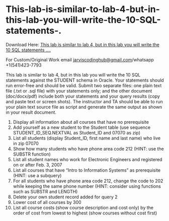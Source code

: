 # This-lab-is-similar-to-lab-4-but-in-this-lab-you-will-write-the-10-SQL-statements-.

Download Here: [This lab is similar to lab 4, but in this lab you will write the 10 SQL statements ….](https://jarviscodinghub.com/assignment/this-lab-is-similar-to-lab-4-but-in-this-lab-you-will-write-the-10-sql-statements/)

For Custom/Original Work email jarviscodinghub@gmail.com/whatsapp +1(541)423-7793

This lab is similar to lab 4, but in this lab you will write the 10 SQL statements against the STUDENT schema in Oracle. Your statements should run error-free and should be valid. Submit two separate files: one plain text file (.txt or .sql file) with your statements only; and the other document (doc/docx/pdf) include both your statements and your query results (copy and paste text or screen shots). The instructor and TA should be able to run your plain text source file as script and generate the same output as shown in your result document.

1. Display all information about all courses that have no prerequisite
2. Add yourself as a new student to the Student table (use sequence STUDENT_ID_SEQ.NEXTVAL as Student_ID and 07070 as zip)
3. List all students (display Student_ID, first name and last name) who live in zip 07070
4. Show how many students who have phone area code 212 (HINT: use the SUBSTR function)
5. List all student names who work for Electronic Engineers and registered on or after Feb. 3, 2007
6. List all courses that have “Intro to Information Systems” as prerequisite (HINT: use a subquery)
7. For all students who have phone area code 212, change the code to 202 while keeping the same phone number (HINT: consider using functions such as SUBSTR and LENGTH)
8. Delete your own student record added for query 2
9. Lower cost of all courses by 300
10. List all course costs (show course description and cost only) by the order of cost from lowest to highest (show courses without cost first)
